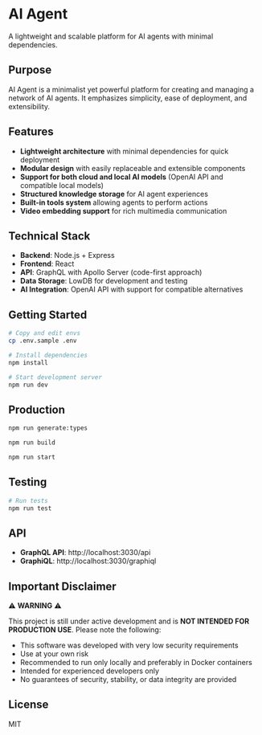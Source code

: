 # AI Agent

A lightweight and scalable platform for AI agents with minimal dependencies.

## Purpose

AI Agent is a minimalist yet powerful platform for creating and managing a network of AI agents. It emphasizes simplicity, ease of deployment, and extensibility.

## Features

- **Lightweight architecture** with minimal dependencies for quick deployment
- **Modular design** with easily replaceable and extensible components
- **Support for both cloud and local AI models** (OpenAI API and compatible local models)
- **Structured knowledge storage** for AI agent experiences
- **Built-in tools system** allowing agents to perform actions
- **Video embedding support** for rich multimedia communication

## Technical Stack

- **Backend**: Node.js + Express
- **Frontend**: React
- **API**: GraphQL with Apollo Server (code-first approach)
- **Data Storage**: LowDB for development and testing
- **AI Integration**: OpenAI API with support for compatible alternatives

## Getting Started

```bash
# Copy and edit envs
cp .env.sample .env

# Install dependencies
npm install

# Start development server
npm run dev
```

## Production

```bash
npm run generate:types

npm run build

npm run start
```

## Testing

```bash
# Run tests
npm run test
```

## API

- **GraphQL API**: http://localhost:3030/api
- **GraphiQL**: http://localhost:3030/graphiql

## Important Disclaimer

⚠️ **WARNING** ⚠️

This project is still under active development and is **NOT INTENDED FOR PRODUCTION USE**. Please note the following:

- This software was developed with very low security requirements
- Use at your own risk
- Recommended to run only locally and preferably in Docker containers
- Intended for experienced developers only
- No guarantees of security, stability, or data integrity are provided

## License

MIT
